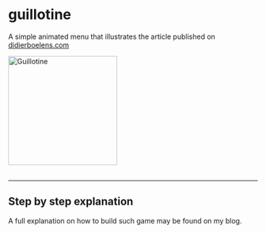 # guillotine

A simple animated menu that illustrates the article published on [didierboelens.com](https://www.didierboelens.com/2018/06/animations-in-flutter---easy-guide---tutorial/)

<img src="https://www.didierboelens.com/images/animation_guillotine_original.gif" width="220" alt="Guillotine" />
<br/><br/>

---
## Step by step explanation

A full explanation on how to build such game may be found on my blog.
